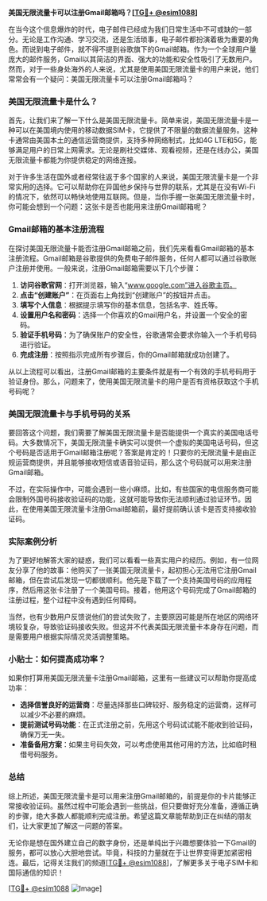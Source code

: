 **美国无限流量卡可以注册Gmail邮箱吗？[[TG💪+ @esim1088](https://t.me/s/esim1088)]**

在当今这个信息爆炸的时代，电子邮件已经成为我们日常生活中不可或缺的一部分。无论是工作沟通、学习交流，还是生活琐事，电子邮件都扮演着极为重要的角色。而说到电子邮件，就不得不提到谷歌旗下的Gmail邮箱。作为一个全球用户量庞大的邮件服务，Gmail以其简洁的界面、强大的功能和安全性吸引了无数用户。然而，对于一些身处海外的人来说，尤其是使用美国无限流量卡的用户来说，他们常常会有一个疑问：美国无限流量卡可以注册Gmail邮箱吗？

### 美国无限流量卡是什么？

首先，让我们来了解一下什么是美国无限流量卡。简单来说，美国无限流量卡是一种可以在美国境内使用的移动数据SIM卡，它提供了不限量的数据流量服务。这种卡通常由美国本土的通信运营商提供，支持多种网络制式，比如4G LTE和5G，能够满足用户的日常上网需求。无论是刷社交媒体、观看视频，还是在线办公，美国无限流量卡都能为你提供稳定的网络连接。

对于许多生活在国外或者经常往返于多个国家的人来说，美国无限流量卡是一个非常实用的选择。它可以帮助你在异国他乡保持与世界的联系，尤其是在没有Wi-Fi的情况下，依然可以畅快地使用互联网。但是，当你手握一张美国无限流量卡时，你可能会想到一个问题：这张卡是否也能用来注册Gmail邮箱呢？

### Gmail邮箱的基本注册流程

在探讨美国无限流量卡能否注册Gmail邮箱之前，我们先来看看Gmail邮箱的基本注册流程。Gmail邮箱是谷歌提供的免费电子邮件服务，任何人都可以通过谷歌账户注册并使用。一般来说，注册Gmail邮箱需要以下几个步骤：

1. **访问谷歌官网**：打开浏览器，输入“www.google.com”进入谷歌主页。
2. **点击“创建账户”**：在页面右上角找到“创建账户”的按钮并点击。
3. **填写个人信息**：根据提示填写你的基本信息，包括名字、姓氏等。
4. **设置用户名和密码**：选择一个你喜欢的Gmail用户名，并设置一个安全的密码。
5. **验证手机号码**：为了确保账户的安全性，谷歌通常会要求你输入一个手机号码进行验证。
6. **完成注册**：按照指示完成所有步骤后，你的Gmail邮箱就成功创建了。

从以上流程可以看出，注册Gmail邮箱的主要条件就是有一个有效的手机号码用于验证身份。那么，问题来了，使用美国无限流量卡的用户是否有资格获取这个手机号码呢？

### 美国无限流量卡与手机号码的关系

要回答这个问题，我们需要了解美国无限流量卡是否能提供一个真实的美国电话号码。大多数情况下，美国无限流量卡确实可以提供一个虚拟的美国电话号码，但这个号码是否适用于Gmail邮箱注册呢？答案是肯定的！只要你的无限流量卡是由正规运营商提供，并且能够接收短信或语音验证码，那么这个号码就可以用来注册Gmail邮箱。

不过，在实际操作中，可能会遇到一些小麻烦。比如，有些国家的电信服务商可能会限制外国号码接收验证码的功能，这就可能导致你无法顺利通过验证环节。因此，在使用美国无限流量卡注册Gmail邮箱前，最好提前确认该卡是否支持接收验证码。

### 实际案例分析

为了更好地解答大家的疑惑，我们可以看看一些真实用户的经历。例如，有一位网友分享了他的故事：他购买了一张美国无限流量卡，起初担心无法用它注册Gmail邮箱，但在尝试后发现一切都很顺利。他先是下载了一个支持美国号码的应用程序，然后用这张卡注册了一个美国号码。接着，他用这个号码完成了Gmail邮箱的注册过程，整个过程中没有遇到任何障碍。

当然，也有少数用户反馈说他们的尝试失败了，主要原因可能是所在地区的网络环境较复杂，导致验证码接收失败。但这并不代表美国无限流量卡本身存在问题，而是需要用户根据实际情况灵活调整策略。

### 小贴士：如何提高成功率？

如果你打算用美国无限流量卡注册Gmail邮箱，这里有一些建议可以帮助你提高成功率：

- **选择信誉良好的运营商**：尽量选择那些口碑较好、服务稳定的运营商，这样可以减少不必要的麻烦。
- **提前测试号码功能**：在正式注册之前，先用这个号码试试能不能收到验证码，确保万无一失。
- **准备备用方案**：如果主号码失效，可以考虑使用其他可用的方法，比如临时租借号码服务。

### 总结

综上所述，美国无限流量卡是可以用来注册Gmail邮箱的，前提是你的卡片能够正常接收验证码。虽然过程中可能会遇到一些挑战，但只要做好充分准备，遵循正确的步骤，绝大多数人都能顺利完成注册。希望这篇文章能帮助到正在纠结的朋友们，让大家更加了解这一问题的答案。

无论你是想在国外建立自己的数字身份，还是单纯出于兴趣想要体验一下Gmail的服务，都可以放心大胆地尝试。毕竟，科技的力量就在于让世界变得更加紧密相连。最后，记得关注我们的频道[[TG💪+ @esim1088](https://t.me/s/esim1088)]，了解更多关于电子SIM卡和国际通信的知识！

[[TG💪+ @esim1088](https://t.me/s/esim1088) ![Image](https://i.postimg.cc/4NQfJmqS/Snipaste-2025-05-13-00-14-12.png)]